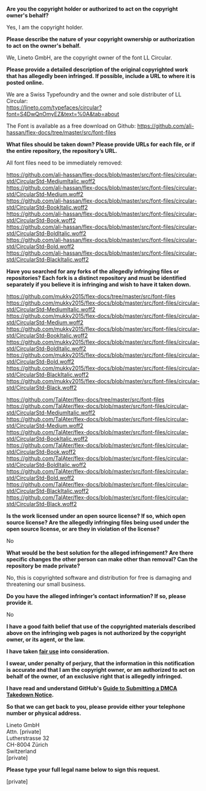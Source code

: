**Are you the copyright holder or authorized to act on the copyright owner's behalf?**  
  
Yes, I am the copyright holder.  
  
**Please describe the nature of your copyright ownership or authorization to act on the owner's behalf.**  
  
We, Lineto GmbH, are the copyright owner of the font LL Circular.  
  
**Please provide a detailed description of the original copyrighted work that has allegedly been infringed. If possible, include a URL to where it is posted online.**  
  
We are a Swiss Typefoundry and the owner and sole distributer of LL Circular:  
https://lineto.com/typefaces/circular?font=S4DwQnOmyEZ&text=%0A&tab=about  
  
The Font is available as a free download on Github: https://github.com/ali-hassan/flex-docs/tree/master/src/font-files    
  
**What files should be taken down? Please provide URLs for each file, or if the entire repository, the repository’s URL.**    
  
All font files need to be immediately removed:  
  
https://github.com/ali-hassan/flex-docs/blob/master/src/font-files/circular-std/CircularStd-MediumItalic.woff2    
https://github.com/ali-hassan/flex-docs/blob/master/src/font-files/circular-std/CircularStd-Medium.woff2  
https://github.com/ali-hassan/flex-docs/blob/master/src/font-files/circular-std/CircularStd-BookItalic.woff2  
https://github.com/ali-hassan/flex-docs/blob/master/src/font-files/circular-std/CircularStd-Book.woff2  
https://github.com/ali-hassan/flex-docs/blob/master/src/font-files/circular-std/CircularStd-BoldItalic.woff2  
https://github.com/ali-hassan/flex-docs/blob/master/src/font-files/circular-std/CircularStd-Bold.woff2  
https://github.com/ali-hassan/flex-docs/blob/master/src/font-files/circular-std/CircularStd-BlackItalic.woff2  
  
**Have you searched for any forks of the allegedly infringing files or repositories? Each fork is a distinct repository and must be identified separately if you believe it is infringing and wish to have it taken down.**  
  
https://github.com/mukky2015/flex-docs/tree/master/src/font-files  
https://github.com/mukky2015/flex-docs/blob/master/src/font-files/circular-std/CircularStd-MediumItalic.woff2  
https://github.com/mukky2015/flex-docs/blob/master/src/font-files/circular-std/CircularStd-Medium.woff2  
https://github.com/mukky2015/flex-docs/blob/master/src/font-files/circular-std/CircularStd-BookItalic.woff2  
https://github.com/mukky2015/flex-docs/blob/master/src/font-files/circular-std/CircularStd-BoldItalic.woff2  
https://github.com/mukky2015/flex-docs/blob/master/src/font-files/circular-std/CircularStd-Bold.woff2  
https://github.com/mukky2015/flex-docs/blob/master/src/font-files/circular-std/CircularStd-BlackItalic.woff2  
https://github.com/mukky2015/flex-docs/blob/master/src/font-files/circular-std/CircularStd-Black.woff2  
  
https://github.com/TalAter/flex-docs/tree/master/src/font-files  
https://github.com/TalAter/flex-docs/blob/master/src/font-files/circular-std/CircularStd-MediumItalic.woff2  
https://github.com/TalAter/flex-docs/blob/master/src/font-files/circular-std/CircularStd-Medium.woff2  
https://github.com/TalAter/flex-docs/blob/master/src/font-files/circular-std/CircularStd-BookItalic.woff2  
https://github.com/TalAter/flex-docs/blob/master/src/font-files/circular-std/CircularStd-Book.woff2  
https://github.com/TalAter/flex-docs/blob/master/src/font-files/circular-std/CircularStd-BoldItalic.woff2  
https://github.com/TalAter/flex-docs/blob/master/src/font-files/circular-std/CircularStd-Bold.woff2  
https://github.com/TalAter/flex-docs/blob/master/src/font-files/circular-std/CircularStd-BlackItalic.woff2  
https://github.com/TalAter/flex-docs/blob/master/src/font-files/circular-std/CircularStd-Black.woff2  
  
**Is the work licensed under an open source license? If so, which open source license? Are the allegedly infringing files being used under the open source license, or are they in violation of the license?**  
  
No  
  
**What would be the best solution for the alleged infringement? Are there specific changes the other person can make other than removal? Can the repository be made private?**  
  
No, this is copyrighted software and distribution for free is damaging and threatening our small business.  
  
**Do you have the alleged infringer’s contact information? If so, please provide it.**  
  
No  
  
**I have a good faith belief that use of the copyrighted materials described above on the infringing web pages is not authorized by the copyright owner, or its agent, or the law.**  
  
**I have taken <a href="https://www.lumendatabase.org/topics/22">fair use</a> into consideration.**  
  
**I swear, under penalty of perjury, that the information in this notification is accurate and that I am the copyright owner, or am authorized to act on behalf of the owner, of an exclusive right that is allegedly infringed.**  
  
**I have read and understand GitHub's <a href="https://help.github.com/articles/guide-to-submitting-a-dmca-takedown-notice/">Guide to Submitting a DMCA Takedown Notice</a>.**  
  
**So that we can get back to you, please provide either your telephone number or physical address.**  
  
Lineto GmbH  
Attn. [private]  
Lutherstrasse 32  
CH-8004 Zürich  
Switzerland  
[private]  
  
**Please type your full legal name below to sign this request.**  
  
[private]  
